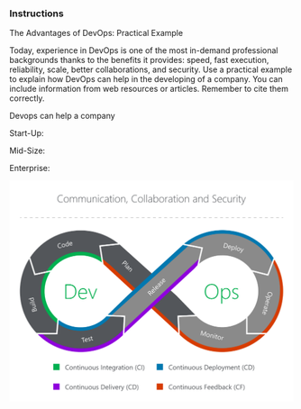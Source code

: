### Instructions

The Advantages of DevOps: Practical Example

Today, experience in DevOps is one of the most in-demand professional backgrounds thanks to the benefits it provides: speed, fast execution, reliability, scale, better collaborations, and security. Use a practical example to explain how DevOps can help in the developing of a company. You can include information from web resources or articles. Remember to cite them correctly.


Devops can help a company 


Start-Up: 

Mid-Size:

Enterprise: 


![The Devops Lifecycle](assets/devopsLifecycle.png)